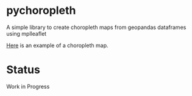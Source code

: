 # pychoropleth
A simple library to create choropleth maps from geopandas dataframes using mplleaflet

[Here](https://nbviewer.jupyter.org/github/SebMilardo/pychoropleth/blob/master/tests/Tests.ipynb) is an example of a choropleth map.

# Status
Work in Progress
